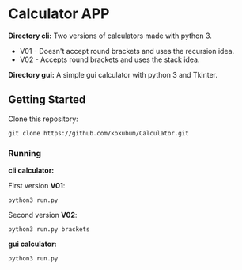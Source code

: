 # Calculator APP
**Directory cli:**
  Two versions of calculators made with python 3.

  * V01 - Doesn't accept round brackets and uses the recursion idea.
  * V02 - Accepts round brackets and uses the stack idea.
  
 **Directory gui:**
  A simple gui calculator with python 3 and Tkinter.

## Getting Started

Clone this repository:
```
git clone https://github.com/kokubum/Calculator.git
```
### Running

**cli calculator:**

First version **V01**:
 ```
 python3 run.py
 ```
Second version **V02**:
```
python3 run.py brackets
```

**gui calculator:**

 ```
 python3 run.py
 ```
